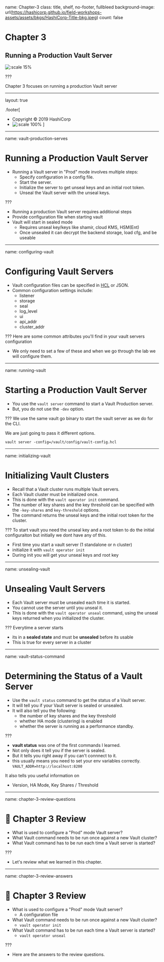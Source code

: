 name: Chapter-3
class: title, shelf, no-footer, fullbleed
background-image: url(https://hashicorp.github.io/field-workshops-assets/assets/bkgs/HashiCorp-Title-bkg.jpeg)
count: false

# Chapter 3
## Running a Production Vault Server

![:scale 15%](https://hashicorp.github.io/field-workshops-assets/assets/logos/logo_vault.png)

???

Chapter 3 focuses on running a production Vault server

---
layout: true

.footer[
- Copyright © 2019 HashiCorp
- ![:scale 100%](https://hashicorp.github.io/field-workshops-assets/assets/logos/HashiCorp_Icon_Black.svg)
]

---
name: vault-production-serves
# Running a Production Vault Server
* Running a Vault server in "Prod" mode involves multiple steps:
  * Specify configuration in a config file.
  * Start the server.
  * Initialize the server to get unseal keys and an initial root token.
  * Unseal the Vault server with the unseal keys.

???
* Running a production Vault server requires additional steps
* Provide configuration file when starting vault
* Vault will start in sealed mode
  * Requires unseal key/keys like shamir, cloud KMS, HSM(Ent)
  * Once unsealed it can decrypt the backend storage, load cfg, and be useable

---
name: configuring-vault
# Configuring Vault Servers
* Vault configuration files can be specified in [HCL](https://github.com/hashicorp/hcl) or JSON.
* Common configuration settings include:
  * listener
  * storage
  * seal
  * log_level
  * ui
  * api_addr
  * cluster_addr

???
Here are some common attributes you'll find in your vault servers configuration
* We only need to set a few of these and when we go through the lab we will configure them.

---
name: running-vault
# Starting a Production Vault Server
* You use the `vault server` command to start a Vault Production server.
* But, you do not use the `-dev` option.

???
We use the same vault go binary to start the vault server as we do for the CLI.

We are just going to pass it different options.

```
vault server -config=/vault/config/vault-config.hcl
```

---
name: initializing-vault
# Initializing Vault Clusters
* Recall that a Vault cluster runs multiple Vault servers.
* Each Vault cluster must be initialized once.
* This is done with the `vault operator init` command.
* The number of key shares and the key threshold can be specified with the `-key-shares` and `key-threshold` options.
* The command returns the unseal keys and the initial root token for the cluster.

???
To start vault you need the unseal key and a root token to do the initial configuraiton but initially we dont have any of this.
* First time you start a vault server (1 standalone or n cluster)
* initialize it with `vault operator init`
* During init you will get your unseal keys and root key

---
name: unsealing-vault
# Unsealing Vault Servers
* Each Vault server must be unsealed each time it is started.
* You cannot use the server until you unseal it.
* This is done with the `vault operator unseal` command, using the unseal keys returned when you initialized the cluster.

???
Everytime a server starts
* its in a **sealed state** and must be **unsealed** before its usable
* This is true for every server in a cluster

---
name: vault-status-command
# Determining the Status of a Vault Server
* Use the `vault status` command to get the status of a Vault server.
* It will tell you if your Vault server is sealed or unsealed.
* It will also tell you the following:
  * the number of key shares and the key threshold
  * whether HA mode (clustering) is enabled
  * whether the server is running as a performance standby.

???
* **vault status** was one of the first commands I learned.
* Not only does it tell you if the server is sealed.
* But it tells you right away if you can't connnect to it.
* this usually means you need to set your env variables correctly.
`VAULT_ADDR=http://localhost:8200`

It also tells you useful information on
* Version,  HA Mode,  Key Shares / Threshold

---
name: chapter-3-review-questions
# 📝 Chapter 3 Review

* What is used to configure a "Prod" mode Vault server?
* What Vault command needs to be run once against a new Vault cluster?
* What Vault command has to be run each time a Vault server is started?

???
* Let's review what we learned in this chapter.

---
name: chapter-3-review-answers
# 📝 Chapter 3 Review

* What is used to configure a "Prod" mode Vault server?
  * A configuration file
* What Vault command needs to be run once against a new Vault cluster?
  * `vault operator init`
* What Vault command has to be run each time a Vault server is started?
  * `vault operator unseal`

???
* Here are the answers to the review questions.
